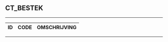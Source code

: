## CT_BESTEK

***

|ID                              	|CODE          	|OMSCHRIJVING|
|------                          	|----          	|-----    |


***
